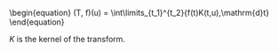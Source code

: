 \begin{equation}
(T\, f)(u) = \int\limits_{t_1}^{t_2}{f(t)K(t,u)\,\mathrm{d}t}
\end{equation}

$K$ is the kernel of the transform.